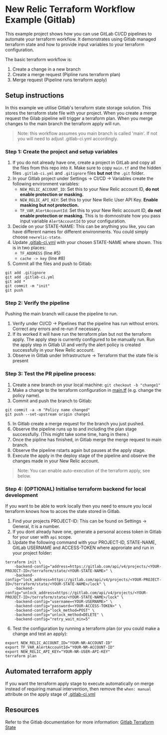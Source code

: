 # New Relic Terraform Workflow Example (Gitlab)
This example project shows how you can use GitLab CI/CD pipelines to automate your terraform workflow. It demonstrates using Gitlab managed terraform state and how to provide input variables to your terraform configuration.

The basic terraform workflow is:
1. Create a change in a new branch
2. Create a merge request (Pipline runs terraform plan)
3. Merge request (Pipeline runs terraform apply)


## Setup instructions
In this example we utilise Gitlab's terraform state storage solution. This stores the terraform state file with your project. When you create a merge request the Gilab pipeline will trigger a terraform plan. When you merge changes to the main branch the terraform apply will run.

> Note: this workflow assumes you main branch is called 'main'. If not you will need to adjust .gitlab-ci.yml accordingly.

### Step 1: Create the project and setup variables
1. If you do not already have one, create a project in GitLab and copy all the files from this repo into it. Make sure to copy `main.tf` and the hidden files  `.gitlab-ci.yml` and `.gitignore` files **but not** the `.git` folder.
2. In your Gitlab project under Settings -> CI/CD -> Variables create the following environment variables:
    - `NEW_RELIC_ACCOUNT_ID`:  Set this to your New Relic account ID, **do not enable protection or masking.**
    - `NEW_RELIC_API_KEY`: Set this to your New Relic User API Key. **Enable masking but not protection.**
    - `TF_VAR_AlertAccountId`: Set this to your New Relic account ID, **do not enable protection or masking.** This is to domnostrate how you pass input variable `AlertAccountId` to your configuration.
3. Decide on your STATE-NAME: This can be anything you like, you can have different names for different environments. You could simply choose `newrelic-state`.
4. Update [.gitlab-ci.yml](.gitlab-ci.yml) with your chosen STATE-NAME where shown. This is in two places:
    - `TF_ADDRESS` (line #5)
    - `cache -> key` (line #8)
5. Commit all the files and push to Gitlab:
```
git add .gitignore
git add .gitlab-ci.yml
git add *
git commit -m "init"
git push
```

### Step 2: Verify the pipeline
Pushing the main branch will cause the pipeline to run. 
1. Verify under CI/CD -> Pipelines that the pipeline has run without errors. Correct any errors and re-run if necessary.
2. If its worked it will have run the terraform plan but not the terraform apply. The apply step is currently configured to be manually run. Run the apply step in Gitlab UI and verify the alert policy is created successfully in your New Relic account.
3. Observe in Gitlab under Infrastructure -> Terraform that the state file is present

### Step 3: Test the PR pipeline process:
1. Create a new branch on your local machine: `git checkout -b "change1"`
2. Make a change to the terraform configuration in [main.tf](main.tf) (e.g. change the policy name). 
3. Commit and push the branch to Gitlab: 
```
git commit -a -m "Policy name changed"
git push --set-upstream origin change1
```
5. In Gitlab create a merge request for the branch you just pushed. 
6. Observe the pipeline runs up to and including the plan stage successfully. (This might take some time, hang in there.)
7. Once the pipline has finished, in Gitlab merge the merge request to main branch.
8. Observe the pipeline rstarts again but pauses at the apply stage.
9. Execute the apply in the deploy stage of the pipeline and observe the changes made in your New Relic account.

> Note: You can enable auto-execution of the terraform apply, see below.


### Step 4: (OPTIONAL) Initialise terraform backend for local development
If you want to be able to work locally then you need to ensure you local terraform knows how to acces the state stored in Gitlab.

1. Find your projects PROJECT-ID: This can be found on Settings -> General, it is a number.
2. If you dont already have one, generate a personal access token in Gitlab for your user with `api` scope.
3. Update the following command with your PROJECT-ID, STATE-NAME, GitLab USERNAME and ACCESS-TOKEN where approriate and run in your project folder:
```
terraform init \
    -backend-config="address=https://gitlab.com/api/v4/projects/<YOUR-PROJECT-ID>/terraform/state/<YOUR-STATE-NAME>" \
    -backend-config="lock_address=https://gitlab.com/api/v4/projects/<YOUR-PROJECT-ID>/terraform/state/<YOUR-STATE-NAME>/lock" \
    -backend-config="unlock_address=https://gitlab.com/api/v4/projects/<YOUR-PROJECT-ID>/terraform/state/<YOUR-STATE-NAME>/lock" \
    -backend-config="username=<YOUR-USERNAME>" \
    -backend-config="password=<YOUR-ACCESS-TOKEN>" \
    -backend-config="lock_method=POST" \
    -backend-config="unlock_method=DELETE" \
    -backend-config="retry_wait_min=5"
```

6. Test the configuration by running a terraform plan (or you could make a change and test an apply):
```
export NEW_RELIC_ACCOUNT_ID="YOUR-NR-ACCOUNT-ID"
export TF_VAR_AlertAccountId="YOUR-NR-ACCOUNT-ID"
export NEW_RELIC_API_KEY="YOUR-NR-USER-API-KEY"
terraform plan
```

## Automated terraform apply
If you want the terraform apply stage to execute automatically on merge instead of requiring manual intervention, then remove the `when: manual` attribute on the apply stage of [.gitlab-ci.yml](.gitlab-ci.yml)


## Resources
Refer to the Gitlab documentation for more information: [Gitlab Terraform State](https://docs.gitlab.com/ee/user/infrastructure/iac/terraform_state.html)

